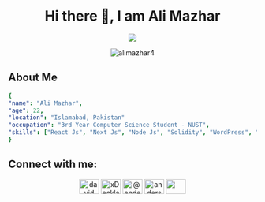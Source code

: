 <h1 align="center"><b>Hi there 👋, I am Ali Mazhar</b></h1>

<p align="center">
<img src="https://readme-typing-svg.herokuapp.com?font=Time+New+Roman&color=cyan&size=25&center=true&vCenter=true&width=600&height=100&lines=Web+Developer+and+Blockchain+Enthusiast;">
</p>
<p align="center"> <img src="https://komarev.com/ghpvc/?username=alimazhar4&label=Profile%20Views&color=0e75b6&style=flat" alt="alimazhar4" /> </p>

<h2>About Me</h2>

```yaml
{
"name": "Ali Mazhar",
"age": 22,
"location": "Islamabad, Pakistan"
"occupation": "3rd Year Computer Science Student - NUST",
"skills": ["React Js", "Next Js", "Node Js", "Solidity", "WordPress", "Figma", "Adobe Illustrator"]
}
```

<h2 align="left">Connect with me:</h2>
<p align="center">
<a href="https://www.linkedin.com/in/alimazhar4/" target="blank"><img align="center" src="https://user-images.githubusercontent.com/59063759/223202989-4221e075-0ff5-44d3-b32f-40c99bfa4c7b.svg" alt="david mendoza ramos" height="30" width="40" /></a>
<a href="https://discord.com/users/AliMazhar4#1086" target="blank"><img align="center" src="https://user-images.githubusercontent.com/59063759/223202408-21fbf6ec-cb89-4efa-9841-e18c7040630a.svg" alt="xDeckland#0872" height="30" width="40" /></a>
<a href="https://twitter.com/alimazhar_am4" target="blank"><img align="center" src="https://user-images.githubusercontent.com/59063759/223202868-f88f2233-00c2-489d-b396-2036dc791fc2.svg" alt="@andermendoza" height="30" width="40" /></a>
<a href="https://instagram.com/alimazhar4" target="blank"><img align="center" src="https://user-images.githubusercontent.com/59063759/223202527-1b387215-8834-4f34-bd33-eb36de2fc9cc.svg" alt="anderson_mend53" height="30" width="40" /></a>
<a href="mailto:alimaza4444@gmail.com" target="blank"><img align="center" src="https://user-images.githubusercontent.com/59063759/223203494-11a955d6-34d9-4a92-8bc3-3d1527f93034.svg" height="30" width="40" /></a>
</p>
